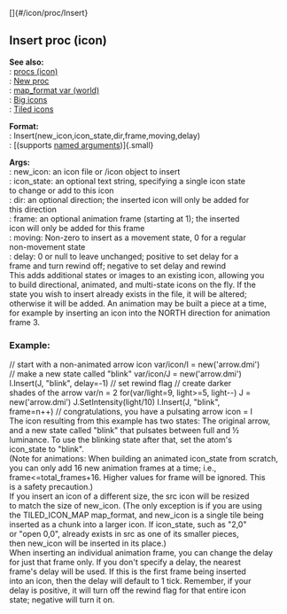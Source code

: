 []{#/icon/proc/Insert}    
## Insert proc (icon)    
**See also:**    
:   [procs (icon)](/ref/icon/proc/proc.md)    
:   [New proc](/ref/icon/proc/New/New.md)    
:   [map_format var (world)](/ref/world/var/map_format/map_format.md)    
:   [Big icons](/ref/%7Bnotes%7D/big-icons/big-icons.md)    
:   [Tiled icons](/ref/%7Bnotes%7D/tiled-icons/tiled-icons.md)    
<!-- -->    
**Format:**    
:   Insert(new_icon,icon_state,dir,frame,moving,delay)    
:   [(supports [named arguments](/ref/proc/arguments/named/named.md))]{.small}    
<!-- -->    
**Args:**    
:   new_icon: an icon file or /icon object to insert    
:   icon_state: an optional text string, specifying a single icon state    
    to change or add to this icon    
:   dir: an optional direction; the inserted icon will only be added for    
    this direction    
:   frame: an optional animation frame (starting at 1); the inserted    
    icon will only be added for this frame    
:   moving: Non-zero to insert as a movement state, 0 for a regular    
    non-movement state    
:   delay: 0 or null to leave unchanged; positive to set delay for a    
    frame and turn rewind off; negative to set delay and rewind    
This adds additional states or images to an existing icon, allowing you    
to build directional, animated, and multi-state icons on the fly. If the    
state you wish to insert already exists in the file, it will be altered;    
otherwise it will be added. An animation may be built a piece at a time,    
for example by inserting an icon into the NORTH direction for animation    
frame 3.    
### Example:    
// start with a non-animated arrow icon var/icon/I = new(\'arrow.dmi\')    
// make a new state called \"blink\" var/icon/J = new(\'arrow.dmi\')    
I.Insert(J, \"blink\", delay=-1) // set rewind flag // create darker    
shades of the arrow var/n = 2 for(var/light=9, light\>=5, light\--) J =    
new(\'arrow.dmi\') J.SetIntensity(light/10) I.Insert(J, \"blink\",    
frame=n++) // congratulations, you have a pulsating arrow icon = I    
The icon resulting from this example has two states: The original arrow,    
and a new state called \"blink\" that pulsates between full and ½    
luminance. To use the blinking state after that, set the atom\'s    
icon_state to \"blink\".    
(Note for animations: When building an animated icon_state from scratch,    
you can only add 16 new animation frames at a time; i.e.,    
frame\<=total_frames+16. Higher values for frame will be ignored. This    
is a safety precaution.)    
If you insert an icon of a different size, the src icon will be resized    
to match the size of new_icon. (The only exception is if you are using    
the TILED_ICON_MAP map_format, and new_icon is a single tile being    
inserted as a chunk into a larger icon. If icon_state, such as \"2,0\"    
or \"open 0,0\", already exists in src as one of its smaller pieces,    
then new_icon will be inserted in its place.)    
When inserting an individual animation frame, you can change the delay    
for just that frame only. If you don\'t specify a delay, the nearest    
frame\'s delay will be used. If this is the first frame being inserted    
into an icon, then the delay will default to 1 tick. Remember, if your    
delay is positive, it will turn off the rewind flag for that entire icon    
state; negative will turn it on.  